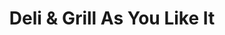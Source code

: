 ---
title: "Deli & Grill As You Like It"
url: /lynbrook/deli-und-grill-as-you-like-it/
shop: Feinkost
---